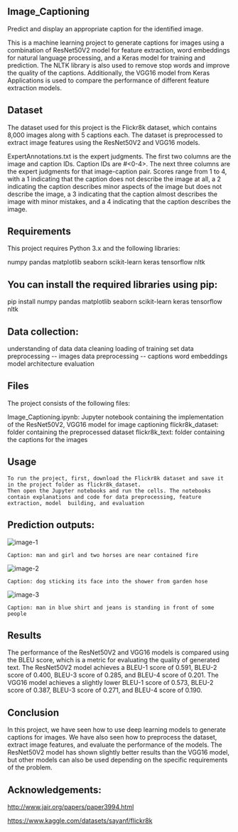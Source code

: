 ## Image_Captioning
Predict and display an appropriate caption for the identified image.

  This is a machine learning project to generate captions for images using a combination of ResNet50V2 model for feature extraction,
  word embeddings for natural language processing, and a Keras model for training and prediction. 
  The NLTK library is also used to remove stop words and improve the quality of the captions. 
  Additionally, the VGG16 model from Keras Applications is used to compare the performance of different feature extraction models.

## Dataset

  The dataset used for this project is the Flickr8k dataset, which contains 8,000 images along with 5 captions each. 
  The dataset is preprocessed to extract image features using the ResNet50V2 and VGG16 models.

  ExpertAnnotations.txt is the expert judgments. The first two columns are the image and caption IDs. Caption IDs are #<0-4>. 
  The next three columns are the expert judgments for that image-caption pair. 
  Scores range from 1 to 4, with a 1 indicating that the caption does not describe the image at all, a 2 indicating the caption describes minor aspects of the image but does not describe the image, a 3 indicating that the caption almost describes the image with minor mistakes, 
  and a 4 indicating that the caption describes the image.

## Requirements

  This project requires Python 3.x and the following libraries:

  numpy
  pandas
  matplotlib
  seaborn
  scikit-learn
  keras
  tensorflow
  nltk

## You can install the required libraries using pip:

  pip install numpy pandas matplotlib seaborn scikit-learn keras tensorflow nltk

## Data collection:
 
  understanding of data
  data cleaning
  loading of training set
  data preprocessing -- images
  data preprocessing -- captions
  word embeddings
  model architecture
  evaluation
  
## Files

  The project consists of the following files:

  Image_Captioning.ipynb: Jupyter notebook containing the implementation of the ResNet50V2, VGG16 model for image captioning
  flickr8k_dataset: folder containing the preprocessed dataset
  flickr8k_text: folder containing the captions for the images

## Usage

    To run the project, first, download the Flickr8k dataset and save it in the project folder as flickr8k_dataset. 
    Then open the Jupyter notebooks and run the cells. The notebooks contain explanations and code for data preprocessing, feature extraction, model  building, and evaluation

## Prediction outputs:

![image-1](https://user-images.githubusercontent.com/90651908/217174823-efee0b4f-e5ed-4163-ae16-90a357f21008.jpg)
    
    Caption: man and girl and two horses are near contained fire
    
![image-2](https://user-images.githubusercontent.com/90651908/217174869-d5144d6f-19ce-4969-b327-0f4e71ecb4a0.jpg)
    
    Caption: dog sticking its face into the shower from garden hose
    
![image-3](https://user-images.githubusercontent.com/90651908/217174690-e28f87a1-e9b6-4f46-a10d-4e390fd6baa8.jpg)
    
    Caption: man in blue shirt and jeans is standing in front of some people

## Results

  The performance of the ResNet50V2 and VGG16 models is compared using the BLEU score, which is a metric for evaluating the quality of generated text. 
  The ResNet50V2 model achieves a BLEU-1 score of 0.591, BLEU-2 score of 0.400, BLEU-3 score of 0.285, and BLEU-4 score of 0.201. 
  The VGG16 model achieves a slightly lower BLEU-1 score of 0.573, BLEU-2 score of 0.387, BLEU-3 score of 0.271, and BLEU-4 score of 0.190.

## Conclusion

  In this project, we have seen how to use deep learning models to generate captions for images. We have also seen how to preprocess the dataset, extract image features, and evaluate the performance of the models. 
  The ResNet50V2 model has shown slightly better results than the VGG16 model, but other models can also be used depending on the specific requirements of the problem.

## Acknowledgements: 

  http://www.jair.org/papers/paper3994.html
  
  https://www.kaggle.com/datasets/sayanf/flickr8k
